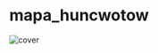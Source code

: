 # mapa_huncwotow

![cover](https://raw.githubusercontent.com/skarzi/mapa_huncwotow/master/images/26909082_1727873907265555_710420345_o.png)
